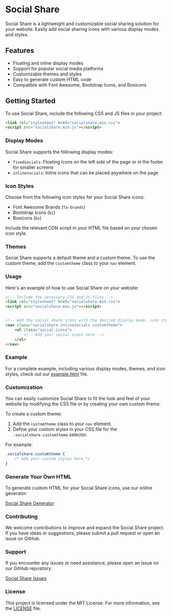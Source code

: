 # Social Share

Social Share is a lightweight and customizable social sharing solution for your website. Easily add social sharing icons with various display modes and styles.

## Features

- Floating and inline display modes
- Support for popular social media platforms
- Customizable themes and styles
- Easy to generate custom HTML code
- Compatible with Font Awesome, Bootstrap Icons, and Boxicons

## Getting Started

To use Social Share, include the following CSS and JS files in your project:

```html
<link rel="stylesheet" href="socialshare.min.css">
<script src="socialshare.min.js"></script>
```

### Display Modes

Social Share supports the following display modes:

- `fixedsocials`: Floating icons on the left side of the page or in the footer for smaller screens
- `inlinesocials`: Inline icons that can be placed anywhere on the page

### Icon Styles

Choose from the following icon styles for your Social Share icons:

- Font Awesome Brands (`fa-brands`)
- Bootstrap Icons (`bi`)
- Boxicons (`bx`)

Include the relevant CDN script in your HTML file based on your chosen icon style.

### Themes

Social Share supports a default theme and a custom theme. To use the custom theme, add the `customtheme` class to your `nav` element.

### Usage

Here's an example of how to use Social Share on your website:

```html
<!-- Include the necessary CSS and JS files -->
<link rel="stylesheet" href="socialshare.min.css">
<script src="socialshare.min.js"></script>


<!-- Add the social share icons with the desired display mode, icon style, and theme -->
<nav class="socialshare inlinesocials customtheme">
    <ul class="social-icons">
        <!-- Add your social icons here -->
    </ul>
</nav>
```

### Example

For a complete example, including various display modes, themes, and icon styles, check out our [example.html](./example.html) file.

### Customization

You can easily customize Social Share to fit the look and feel of your website by modifying the CSS file or by creating your own custom theme.

To create a custom theme:

1. Add the `customtheme` class to your `nav` element.
2. Define your custom styles in your CSS file for the `.socialshare.customtheme` selector.

For example:

```css
.socialshare.customtheme {
    /* Add your custom styles here */
}
```

### Generate Your Own HTML

To generate custom HTML for your Social Share icons, use our online generator:

[Social Share Generator](https://subtledifference.com.au/social-share-generator)


### Contributing

We welcome contributions to improve and expand the Social Share project. If you have ideas or suggestions, please submit a pull request or open an issue on GitHub.

### Support

If you encounter any issues or need assistance, please open an issue on our GitHub repository:

[Social Share Issues](https://github.com/SubtleDifference/SocialShare/issues)

### License

This project is licensed under the MIT License. For more information, see the [LICENSE](./LICENSE) file.


